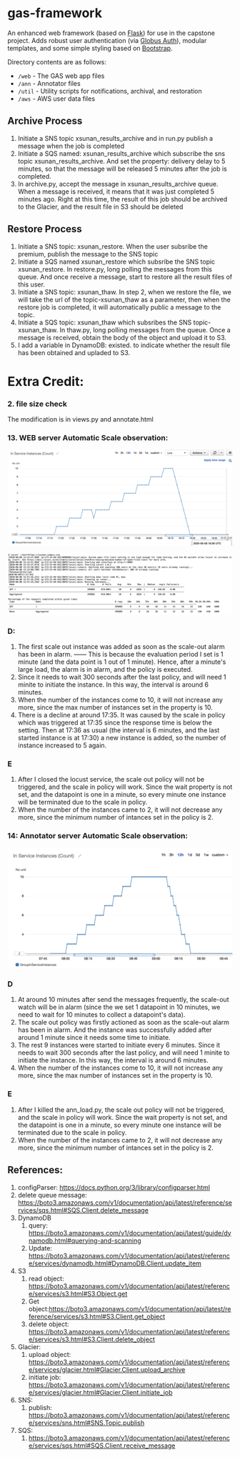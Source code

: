 # gas-framework
An enhanced web framework (based on [Flask](http://flask.pocoo.org/)) for use in the capstone project. Adds robust user authentication (via [Globus Auth](https://docs.globus.org/api/auth)), modular templates, and some simple styling based on [Bootstrap](http://getbootstrap.com/).

Directory contents are as follows:
* `/web` - The GAS web app files
* `/ann` - Annotator files
* `/util` - Utility scripts for notifications, archival, and restoration
* `/aws` - AWS user data files

## Archive Process

1. Initiate a SNS topic xsunan_results_archive and in run.py publish a message when the job is completed
2. Initiate a SQS named: xsunan_results_archive which subscribe the sns topic xsunan_results_archive. And set the property: delivery delay to 5 minutes, so that the message will be released 5 minutes after the job is completed.
3. In archive.py, accept the message in xsunan_results_archive queue. When a message is received, it means that it was just completed 5 minutes ago. Right at this time, the result of this job should be archived to the Glacier, and the result file in S3 should be deleted

## Restore Process

1. Initiate a SNS topic: xsunan_restore. When the user subsribe the premium, publish the message to the SNS topic
2. Initiate a SQS named xsunan_restore which subsribe the SNS topic xsunan_restore. In restore.py, long polling the messages from this queue. And once receive a message, start to restore all the result files of this user.
3. Initiate a SNS topic: xsunan_thaw. In step 2, when we restore the file, we will take the url of the topic-xsunan_thaw as a parameter, then when the restore job is completed, it will automatically public a message to the topic.
4. Initiate a SQS topic: xsunan_thaw which subsribes the SNS topic-xsunan_thaw. In thaw.py, long polling messages from the queue. Once a message is received, obtain the body of the object and upload it to S3.
5. I add a variable in DynamoDB: existed. to indicate whether the result file has been obtained and upladed to S3.

# Extra Credit:

### 2. file size check

The modification is in views.py and annotate.html

### 13. WEB server Automatic Scale observation: 

![Web Instances Monitor](./readme_images/web_instances.png)



![Web Locust Terminal](./readme_images/web_terminal.png)

### D:

1. The first scale out instance was added as soon as the scale-out alarm has been in alarm. —— This is because the evaluation period I set is 1 minute (and the data point is 1 out of 1 minute). Hence, after a minute's large load, the alarm is in alarm, and the policy is executed.
2.  Since it needs to wait 300 seconds after the last policy, and will need 1 minite to initiate the instance. In this way, the interval is around 6 minutes. 
3. When the number of the instances come to 10, it will not increase any more, since the max number of instances set in the property is 10.
4. There is a decline at around 17:35. It was caused by the scale in policy which was triggered at 17:35 since the response time is below the setting. Then at 17:36 as usual (the interval is 6 minutes, and the last started instance is at 17:30) a new instance is added, so the number of instance increased to 5 again.

### E

1. After I closed the locust service, the scale out policy will not be triggered, and the scale in policy will work. Since the wait property is not set, and the datapoint is one in a minute, so every minute one instance will be terminated due to the scale in policy.
2. When the number of the instances came to 2, it will not decrease any more, since the minimum number of intances set in the policy is 2.



### 14: Annotator server Automatic Scale observation: 

![image-20200608123907629](./readme_images/ann_monitor.png)

### D

1. At around 10 minutes after send the messages frequently, the scale-out watch will be in alarm (since the we set 1 datapoint in 10 minutes, we need to wait for 10 minutes to collect a datapoint's data). 
2. The scale out policy was firstly actioned as soon as the scale-out alarm has been in alarm. And the instance was successfully added after around 1 minute since it needs some time to initiate.
3. The rest 9 instances were started to initiate every 6 minutes. Since it needs to wait 300 seconds after the last policy, and will need 1 minite to initiate the instance. In this way, the interval is around 6 minutes. 
4. When the number of the instances come to 10, it will not increase any more, since the max number of instances set in the property is 10.

### E

1. After I killed the ann_load.py, the scale out policy will not be triggered, and the scale in policy will work. Since the wait property is not set, and the datapoint is one in a minute, so every minute one instance will be terminated due to the scale in policy.
2. When the number of the instances came to 2, it will not decrease any more, since the minimum number of intances set in the policy is 2.

## References:

1. configParser: https://docs.python.org/3/library/configparser.html
2. delete queue message: https://boto3.amazonaws.com/v1/documentation/api/latest/reference/services/sqs.html#SQS.Client.delete_message
3. DynamoDB 
   1. query: https://boto3.amazonaws.com/v1/documentation/api/latest/guide/dynamodb.html#querying-and-scanning
   2. Update: https://boto3.amazonaws.com/v1/documentation/api/latest/reference/services/dynamodb.html#DynamoDB.Client.update_item
4. S3
   1. read object: https://boto3.amazonaws.com/v1/documentation/api/latest/reference/services/s3.html#S3.Object.get
   2. Get object:https://boto3.amazonaws.com/v1/documentation/api/latest/reference/services/s3.html#S3.Client.get_object
   3. delete object: https://boto3.amazonaws.com/v1/documentation/api/latest/reference/services/s3.html#S3.Client.delete_object
5. Glacier:
   1. upload object: https://boto3.amazonaws.com/v1/documentation/api/latest/reference/services/glacier.html#Glacier.Client.upload_archive
   2. initiate job: https://boto3.amazonaws.com/v1/documentation/api/latest/reference/services/glacier.html#Glacier.Client.initiate_job
6. SNS:
   1. publish: https://boto3.amazonaws.com/v1/documentation/api/latest/reference/services/sns.html#SNS.Topic.publish
7. SQS:
   1. https://boto3.amazonaws.com/v1/documentation/api/latest/reference/services/sqs.html#SQS.Client.receive_message
